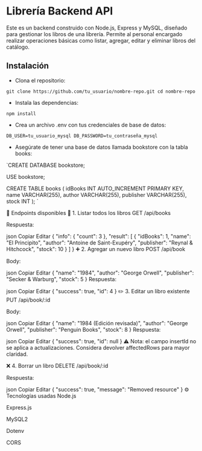 # Librería Backend API
Este es un backend construido con Node.js, Express y MySQL, diseñado para gestionar los libros de una librería. Permite al personal encargado realizar operaciones básicas como listar, agregar, editar y eliminar libros del catálogo.

## Instalación
- Clona el repositorio:

`git clone https://github.com/tu_usuario/nombre-repo.git
cd nombre-repo`


- Instala las dependencias:

`npm install`

- Crea un archivo .env con tus credenciales de base de datos:

`DB_USER=tu_usuario_mysql
DB_PASSWORD=tu_contraseña_mysql`
 
- Asegúrate de tener una base de datos llamada bookstore con la tabla books:

`CREATE DATABASE bookstore;

USE bookstore;

CREATE TABLE books (
  idBooks INT AUTO_INCREMENT PRIMARY KEY,
  name VARCHAR(255),
  author VARCHAR(255),
  publisher VARCHAR(255),
  stock INT
); `



🧪 Endpoints disponibles
📖 1. Listar todos los libros
GET /api/books

Respuesta:

json
Copiar
Editar
{
  "info": { "count": 3 },
  "result": [
    {
      "idBooks": 1,
      "name": "El Principito",
      "author": "Antoine de Saint-Exupéry",
      "publisher": "Reynal & Hitchcock",
      "stock": 10
    }
  ]
}
➕ 2. Agregar un nuevo libro
POST /api/book

Body:

json
Copiar
Editar
{
  "name": "1984",
  "author": "George Orwell",
  "publisher": "Secker & Warburg",
  "stock": 5
}
Respuesta:

json
Copiar
Editar
{
  "success": true,
  "id": 4
}
✏️ 3. Editar un libro existente
PUT /api/book/:id

Body:

json
Copiar
Editar
{
  "name": "1984 (Edición revisada)",
  "author": "George Orwell",
  "publisher": "Penguin Books",
  "stock": 8
}
Respuesta:

json
Copiar
Editar
{
  "success": true,
  "id": null
}
⚠️ Nota: el campo insertId no se aplica a actualizaciones. Considera devolver affectedRows para mayor claridad.

❌ 4. Borrar un libro
DELETE /api/book/:id

Respuesta:

json
Copiar
Editar
{
  "success": true,
  "message": "Removed resource"
}
⚙️ Tecnologías usadas
Node.js

Express.js

MySQL2

Dotenv

CORS
